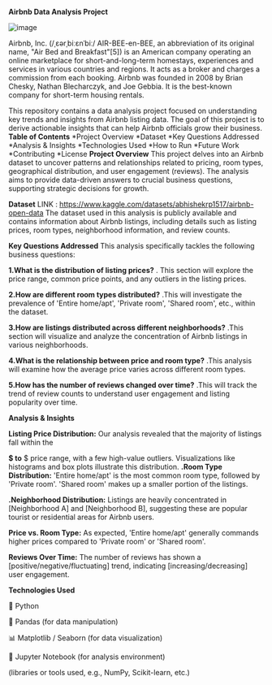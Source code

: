 **Airbnb Data Analysis Project**

![image](airbnb_logo_details.jpg)

Airbnb, Inc. (/ˌɛərˌbiːɛnˈbiː/ AIR-BEE-en-BEE, an abbreviation of its original name, "Air Bed and Breakfast"[5]) is an American company operating an online marketplace for short-and-long-term homestays, experiences and services in various countries and regions. It acts as a broker and charges a commission from each booking. Airbnb was founded in 2008 by Brian Chesky, Nathan Blecharczyk, and Joe Gebbia. It is the best-known company for short-term housing rentals.





This repository contains a data analysis project focused on understanding key trends and insights from Airbnb listing data. The goal of this project is to derive actionable insights that can help Airbnb officials grow their business.
**Table of Contents**
*Project Overview
*Dataset
*Key Questions Addressed
*Analysis & Insights
*Technologies Used
*How to Run
*Future Work
*Contributing
*License
**Project Overview**
This project delves into an Airbnb dataset to uncover patterns and relationships related to pricing, room types, geographical distribution, and user engagement (reviews). The analysis aims to provide data-driven answers to crucial business questions, supporting strategic decisions for growth.

**Dataset**
LINK : https://www.kaggle.com/datasets/abhishekrp1517/airbnb-open-data
The dataset used in this analysis is publicly available and contains information about Airbnb listings, including details such as listing prices, room types, neighborhood information, and review counts.

**Key Questions Addressed**
This analysis specifically tackles the following business questions:



**1.What is the distribution of listing prices?**
. This section will explore the price range, common price points, and any outliers in the listing prices.


**2.How are different room types distributed?**
.This will investigate the prevalence of 'Entire home/apt', 'Private room', 'Shared room', etc., within the dataset.


**3.How are listings distributed across different neighborhoods?**
.This section will visualize and analyze the concentration of Airbnb listings in various neighborhoods.


**4.What is the relationship between price and room type?**
.This analysis will examine how the average price varies across different room types.


**5.How has the number of reviews changed over time?**
.This will track the trend of review counts to understand user engagement and listing popularity over time.



**Analysis & Insights**


**Listing Price Distribution:** Our analysis revealed that the majority of listings fall within the 

**$ to**
$ price range, with a few high-value outliers. Visualizations like histograms and box plots illustrate this distribution.
**.Room Type Distribution:** 'Entire home/apt' is the most common room type, followed by 'Private room'.
'Shared room' makes up a smaller portion of the listings.

**.Neighborhood Distribution:** Listings are heavily concentrated in [Neighborhood A] and [Neighborhood B], suggesting these are popular tourist or residential areas for Airbnb users.

**Price vs. Room Type:** As expected, 'Entire home/apt' generally commands higher prices compared to 'Private room' or 'Shared room'.

**Reviews Over Time:** The number of reviews has shown a [positive/negative/fluctuating] trend, indicating [increasing/decreasing] user engagement.



**Technologies Used**



🐍 Python

🐼 Pandas (for data manipulation)

📊 Matplotlib / Seaborn (for data visualization)

📓 Jupyter Notebook (for analysis environment)

(libraries or tools  used, e.g., NumPy, Scikit-learn, etc.)
